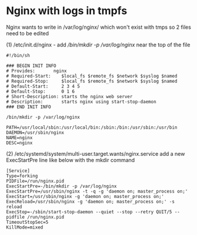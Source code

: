 # Nginx with logs in tmpfs

Nginx wants to write in /var/log/nginx/ which won't exist with tmps so 2 files need to be edited

(1) /etc/init.d/nginx - add */bin/mkdir -p /var/log/nginx* near the top of the file
```
#!/bin/sh

### BEGIN INIT INFO
# Provides:       nginx
# Required-Start:    $local_fs $remote_fs $network $syslog $named
# Required-Stop:     $local_fs $remote_fs $network $syslog $named
# Default-Start:     2 3 4 5
# Default-Stop:      0 1 6
# Short-Description: starts the nginx web server
# Description:       starts nginx using start-stop-daemon
### END INIT INFO

/bin/mkdir -p /var/log/nginx

PATH=/usr/local/sbin:/usr/local/bin:/sbin:/bin:/usr/sbin:/usr/bin
DAEMON=/usr/sbin/nginx
NAME=nginx
DESC=nginx

```

(2) /etc/systemd/system/multi-user.target.wants/nginx.service add a new ExecStartPre line like below with the mkdir command
```
[Service]
Type=forking
PIDFile=/run/nginx.pid
ExecStartPre=-/bin/mkdir -p /var/log/nginx
ExecStartPre=/usr/sbin/nginx -t -q -g 'daemon on; master_process on;'
ExecStart=/usr/sbin/nginx -g 'daemon on; master_process on;'
ExecReload=/usr/sbin/nginx -g 'daemon on; master_process on;' -s reload
ExecStop=-/sbin/start-stop-daemon --quiet --stop --retry QUIT/5 --pidfile /run/nginx.pid
TimeoutStopSec=5
KillMode=mixed
```
